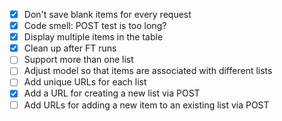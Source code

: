 - [x] Don't save blank items for every request
- [x] Code smell: POST test is too long?
- [x] Display multiple items in the table
- [x] Clean up after FT runs
- [ ] Support more than one list
- [ ] Adjust model so that items are associated with different lists
- [ ] Add unique URLs for each list
- [x] Add a URL for creating a new list via POST
- [ ] Add URLs for adding a new item to an existing list via POST
